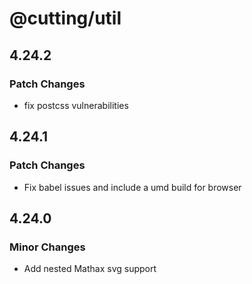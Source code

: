 # @cutting/util

## 4.24.2

### Patch Changes

- fix postcss vulnerabilities

## 4.24.1

### Patch Changes

- Fix babel issues and include a umd build for browser

## 4.24.0

### Minor Changes

- Add nested Mathax svg support
